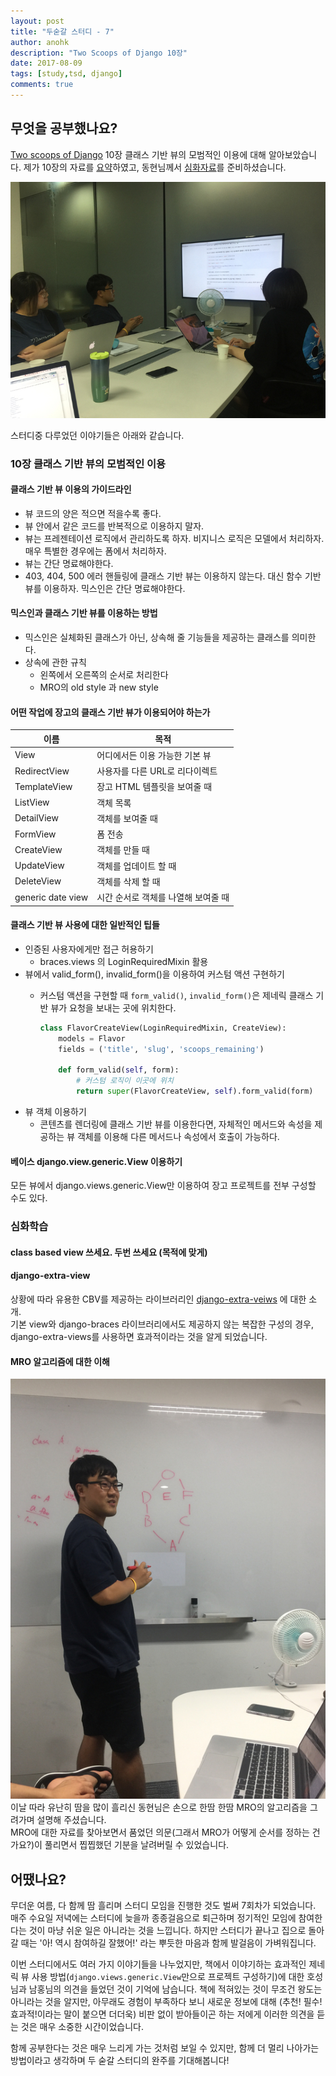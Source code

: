 ```yaml
---
layout: post
title: "두숟갈 스터디 - 7"
author: anohk 
description: "Two Scoops of Django 10장"
date: 2017-08-09
tags: [study,tsd, django]
comments: true
---
```


## 무엇을 공부했나요?
[Two scoops of Django](https://www.twoscoopspress.com/products/two-scoops-of-django-1-11) 10장 클래스 기반 뷰의 모범적인 이용에 대해 알아보았습니다. 제가 10장의 자료를 [요약](https://github.com/8percent/tsd/blob/master/chapter10/summary.md)하였고, 동현님께서 [심화자료](https://github.com/8percent/tsd/blob/master/studies/20170808/tsd_10.pdf)를 준비하셨습니다. 

![](/images/tsd-7-1.jpg)

스터디중 다루었던 이야기들은 아래와 같습니다.

### 10장 클래스 기반 뷰의 모범적인 이용
#### 클래스 기반 뷰 이용의 가이드라인
- 뷰 코드의 양은 적으면 적을수록 좋다.
- 뷰 안에서 같은 코드를 반복적으로 이용하지 말자.
- 뷰는 프레젠테이션 로직에서 관리하도록 하자. 비지니스 로직은 모델에서 처리하자. 매우 특별한 경우에는 폼에서 처리하자.
- 뷰는 간단 명료해야한다.
- 403, 404, 500 에러 핸들링에 클래스 기반 뷰는 이용하지 않는다. 대신 함수 기반 뷰를 이용하자.
믹스인은 간단 명료해야한다.

#### 믹스인과 클래스 기반 뷰를 이용하는 방법
- 믹스인은 실체화된 클래스가 아닌, 상속해 줄 기능들을 제공하는 클래스를 의미한다.
- 상속에 관한 규칙 
	- 왼쪽에서 오른쪽의 순서로 처리한다
	- MRO의 old style 과 new style

#### 어떤 작업에 장고의 클래스 기반 뷰가 이용되어야 하는가

| 이름 | 목적 |
| --- | --- |
| View | 어디에서든 이용 가능한 기본 뷰 | 
| RedirectView | 사용자를 다른 URL로 리다이렉트 | 
| TemplateView | 장고 HTML 템플릿을 보여줄 때  | 
| ListView | 객체 목록 | 
| DetailView | 객체를 보여줄 때 | 
| FormView | 폼 전송 | 
| CreateView | 객체를 만들 때 | 
| UpdateView | 객체를 업데이트 할 때 | 
| DeleteView | 객체를 삭제 할 때 | 
| generic date view | 시간 순서로 객체를 나열해 보여줄 때 | 

#### 클래스 기반 뷰 사용에 대한 일반적인 팁들
- 인증된 사용자에게만 접근 허용하기
	- braces.views 의 LoginRequiredMixin 활용
- 뷰에서 valid\_form(), invalid\_form()을 이용하여 커스텀 액션 구현하기
	-  커스텀 액션을 구현할 때 `form_valid()`, `invalid_form()`은 제네릭 클래스 기반 뷰가 요청을 보내는 곳에 위치한다.

		~~~python
		class FlavorCreateView(LoginRequiredMixin, CreateView):
			models = Flavor
			fields = ('title', 'slug', 'scoops_remaining')
			
			def form_valid(self, form):
				# 커스텀 로직이 이곳에 위치
				return super(FlavorCreateView, self).form_valid(form)
		~~~
- 뷰 객체 이용하기
	- 콘텐츠를 렌더링에 클래스 기반 뷰를 이용한다면, 자체적인 메서드와 속성을 제공하는 뷰 객체를 이용해 다른 메서드나 속성에서 호출이 가능하다. 


#### 베이스 django.view.generic.View 이용하기
모든 뷰에서 django.views.generic.View만 이용하여 장고 프로젝트를 전부 구성할 수도 있다.


### 심화학습
#### class based view 쓰세요. 두번 쓰세요 (목적에 맞게)

#### django-extra-view
상황에 따라 유용한 CBV를 제공하는 라이브러리인 [django-extra-veiws](https://django-extra-views.readthedocs.io/en/latest/) 에 대한 소개.   
기본 view와 django-braces 라이브러리에서도 제공하지 않는 복잡한 구성의 경우, django-extra-views를 사용하면 효과적이라는 것을 알게 되었습니다. 

#### MRO 알고리즘에 대한 이해 
![동현님의 손으로 풀어보는 MRO 알고리즘!](/images/tsd-7-2.jpg)  
이날 따라 유난히 땀을 많이 흘리신 동현님은 손으로 한땀 한땀 MRO의 알고리즘을 그려가며 설명해 주셨습니다.  
MRO에 대한 자료를 찾아보면서 품었던 의문(그래서 MRO가 어떻게 순서를 정하는 건가요?)이 풀리면서 찝찝했던 기분을 날려버릴 수 있었습니다.


## 어땠나요?
무더운 여름, 다 함께 땀 흘리며 스터디 모임을 진행한 것도 벌써 7회차가 되었습니다. 매주 수요일 저녁에는 스터디에 늦을까 종종걸음으로 퇴근하며 정기적인 모임에 참여한다는 것이 마냥 쉬운 일은 아니라는 것을 느낍니다. 하지만 스터디가 끝나고 집으로 돌아갈 때는 '아! 역시 참여하길 잘했어!' 라는 뿌듯한 마음과 함께 발걸음이 가벼워집니다.

이번 스터디에서도 여러 가지 이야기들을 나누었지만, 책에서 이야기하는 효과적인 제네릭 뷰 사용 방법(`django.views.generic.View`만으로 프로젝트 구성하기)에 대한 호성님과 남홍님의 의견을 들었던 것이 기억에 남습니다. 책에 적혀있는 것이 무조건 왕도는 아니라는 것을 알지만, 아무래도 경험이 부족하다 보니 새로운 정보에 대해 (추천! 필수! 효과적!이라는 말이 붙으면 더더욱) 비판 없이 받아들이곤 하는 저에게 이러한 의견을 듣는 것은 매우 소중한 시간이었습니다. 

함께 공부한다는 것은 매우 느리게 가는 것처럼 보일 수 있지만, 함께 더 멀리 나아가는 방법이라고 생각하며 두 숟갈 스터디의 완주를 기대해봅니다! 
 
